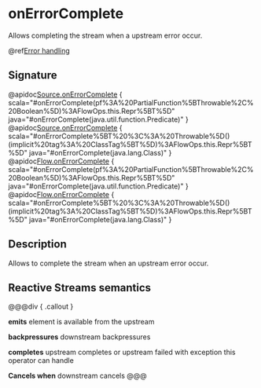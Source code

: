 # onErrorComplete

Allows completing the stream when a upstream error occur.

@ref[Error handling](../index.md#error-handling)

## Signature

@apidoc[Source.onErrorComplete](Source) { scala="#onErrorComplete(pf%3A%20PartialFunction%5BThrowable%2C%20Boolean%5D)%3AFlowOps.this.Repr%5BT%5D" java="#onErrorComplete(java.util.function.Predicate)" }
@apidoc[Source.onErrorComplete](Source) { scala="#onErrorComplete%5BT%20%3C%3A%20Throwable%5D()(implicit%20tag%3A%20ClassTag%5BT%5D)%3AFlowOps.this.Repr%5BT%5D" java="#onErrorComplete(java.lang.Class)" }
@apidoc[Flow.onErrorComplete](Flow) { scala="#onErrorComplete(pf%3A%20PartialFunction%5BThrowable%2C%20Boolean%5D)%3AFlowOps.this.Repr%5BT%5D" java="#onErrorComplete(java.util.function.Predicate)" }
@apidoc[Flow.onErrorComplete](Flow) { scala="#onErrorComplete%5BT%20%3C%3A%20Throwable%5D()(implicit%20tag%3A%20ClassTag%5BT%5D)%3AFlowOps.this.Repr%5BT%5D" java="#onErrorComplete(java.lang.Class)" }

## Description

Allows to complete the stream when an upstream error occur.

## Reactive Streams semantics

@@@div { .callout }

**emits** element is available from the upstream

**backpressures** downstream backpressures

**completes** upstream completes or upstream failed with exception this operator can handle

**Cancels when** downstream cancels
@@@

